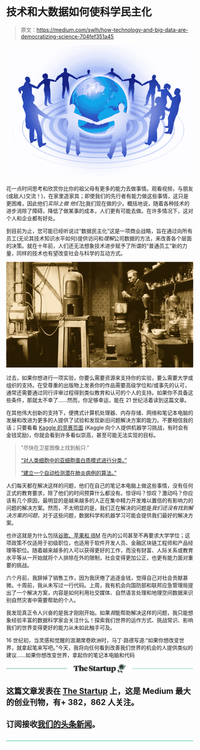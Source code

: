 # 技术和大数据如何使科学民主化

> 原文：<https://medium.com/swlh/how-technology-and-big-data-are-democratizing-science-704fef351a45>

![](img/76d5199f6f80c01b4ed6db5ca24150e1.png)

花一点时间思考和欣赏你比你的祖父母有更多的能力去做事情。观看视频，与朋友(或敌人)交流！)，在家里造家具；即使我们的先行者有能力做这些事情，这只是更困难，因此他们*实际上做* *他们*比我们现在做的少。概括地说，随着各种技术的进步消除了障碍，降低了做某事的成本，人们更有可能去做。在许多情况下，这对个人和企业都有好处。

到目前为止，您可能已经听说过“数据民主化”这是一项商业战略，旨在通过向所有员工(无论其技术知识水平如何)提供访问和*理解*公司数据的方法，来改善各个层面的决策。就在十年前，人们还无法想象技术进步赋予了所谓的“普通员工”新的力量，同样的技术也有望改变社会与科学的互动方式。

![](img/5a625fdb99a66742751d3f98dfde386e.png)

过去，如果你想进行一项实验，你要么需要资源来支持你的实验，要么需要大学或组织的支持。在受尊重的出版物上发表你的作品需要高级学位和/或事先的认可，通常还需要通过同行评审过程得到类似教育和认可的个人的支持。如果你不具备这些条件，那就太不幸了……然而，你足够幸运，能在 21 世纪活着读到这篇文章。

在其他伟大创新的支持下，便携式计算机处理器、内存存储、网络和笔记本电脑的发展和改进为更多的人提供了试验和发现新旧问题解决方案的能力。不要相信我的话；只要看看 [Kaggle 的竞赛页面](https://www.kaggle.com/competitions) (Kaggle 向个人提供机器学习挑战，有时会有金钱奖励)，你就会看到许多看似崇高，甚至可能无法实现的目标。

> "尽快在卫星图像上找到船只."
> 
> [“对人类细胞中的亚细胞蛋白质模式进行分类。”](https://www.kaggle.com/c/human-protein-atlas-image-classification)
> 
> [“建立一个自动检测潜在肺炎病例的算法。”](https://www.kaggle.com/c/rsna-pneumonia-detection-challenge)

人们每天都在解决这样的问题，他们在自己的笔记本电脑上做这些事情，没有任何正式的教育要求，除了他们的时间预算什么都没有。惊讶吗？惊叹？激动吗？你应该有几个原因，最明显的是越来越多的人正在集中精力开发难以置信的有影响力的问题的解决方案。然而，不太明显的是，我们正在解决的问题是*我们还没有找到解决方案的问题*，对于这些问题，数据科学和机器学习可能会提供我们最好的解决方案。

也许这就是为什么包括[谷歌、苹果和 IBM](https://www.cnbc.com/2018/08/16/15-companies-that-no-longer-require-employees-to-have-a-college-degree.html) 在内的公司甚至不再要求大学学位；这项政策不仅适用于初级职位，也适用于软件开发人员、金融区块链工程师和产品经理等职位。随着越来越多的人可以获得更好的工作，而没有财富、人际关系或教育水平等从一开始就将个人排除在外的限制，社会变得更加公正，也更有能力面对重要的挑战。

六个月前，我辞掉了销售工作，因为我厌倦了追逐金钱，觉得自己对社会贡献甚微。十周前，我从未写过一行代码。上周，我有机会向国防部和联邦应急管理局提出了一个解决方案，内容是如何利用社交媒体、自然语言处理和地理空间数据来识别自然灾害中需要帮助的个人。

我发现真正令人兴奋的是我才刚刚开始。如果*我*能帮助解决这样的问题，我只能想象经验丰富的数据科学家会关注什么！探索我们世界的运作方式、挑战常识、影响我们的世界变得更好的能力从未如此触手可及。

16 世纪初，当灵感和觉醒的浪潮席卷欧洲时，马丁·路德写道:“如果你想改变世界，就拿起笔来写吧。”今天，我将向任何看到改善我们世界的机会的人提供类似的建议……如果你想改变世界，拿起你的笔记本电脑和代码

[![](img/308a8d84fb9b2fab43d66c117fcc4bb4.png)](https://medium.com/swlh)

## 这篇文章发表在 [The Startup](https://medium.com/swlh) 上，这是 Medium 最大的创业刊物，有+ 382，862 人关注。

## 订阅接收[我们的头条新闻](http://growthsupply.com/the-startup-newsletter/)。

[![](img/b0164736ea17a63403e660de5dedf91a.png)](https://medium.com/swlh)